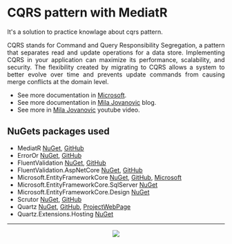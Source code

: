 # CQRS pattern with MediatR

<p align="justify">
    It's a solution to practice knowlage about cqrs pattern.
</p>

<p align="justify">
    CQRS stands for Command and Query Responsibility Segregation, a pattern that separates read and     update operations for a data store. Implementing CQRS in your application can maximize its  performance, scalability, and security. The flexibility created by migrating to CQRS allows a    system to better evolve over time and prevents update commands from causing merge conflicts at     the domain level.
</p>

- See more documentation in [Microsoft](https://learn.microsoft.com/en-us/azure/architecture/patterns/cqrs).
- See more documentation in [Mila Jovanovic](https://www.milanjovanovic.tech/blog/cqrs-pattern-with-mediatr) blog.
- See more in [Mila Jovanovic](https://www.youtube.com/watch?v=85YbMEb1qkQ) youtube video.

## NuGets packages used

- MediatR [NuGet](https://www.nuget.org/packages/MediatR), [GitHub](https://github.com/jbogard/MediatR)
- ErrorOr [NuGet](https://www.nuget.org/packages/ErrorOr), [GitHub](https://github.com/amantinband/error-or)
- FluentValidation [NuGet](https://www.nuget.org/packages/FluentValidation), [GitHub](https://github.com/FluentValidation/FluentValidation)
- FluentValidation.AspNetCore [NuGet](https://www.nuget.org/packages/FluentValidation.AspNetCore), [GitHub](https://github.com/FluentValidation/FluentValidation.AspNetCore)
- Microsoft.EntityFrameworkCore [NuGet](https://www.nuget.org/packages/Microsoft.EntityFrameworkCore), [GitHub](https://github.com/dotnet/efcore), [Microsoft](https://learn.microsoft.com/en-us/ef/core/)
- Microsoft.EntityFrameworkCore.SqlServer [NuGet](https://www.nuget.org/packages/Microsoft.EntityFrameworkCore.SqlServer)
- Microsoft.EntityFrameworkCore.Design [NuGet](https://www.nuget.org/packages/Microsoft.EntityFrameworkCore.Design)
- Scrutor [NuGet](https://www.nuget.org/packages/Scrutor), [GitHub](https://github.com/khellang/Scrutor)
- Quartz [NuGet](https://www.nuget.org/packages/Quartz), [GitHub](https://github.com/quartznet/quartznet), [ProjectWebPage](https://www.quartz-scheduler.net/)
- Quartz.Extensions.Hosting [NuGet](https://www.nuget.org/packages/Quartz.Extensions.Hosting)

---

<p align="center">
  <a href="https://skillicons.dev">
    <img src="https://skillicons.dev/icons?i=cs,dotnet,visualstudio,github,docker" />
  </a>
</p>
